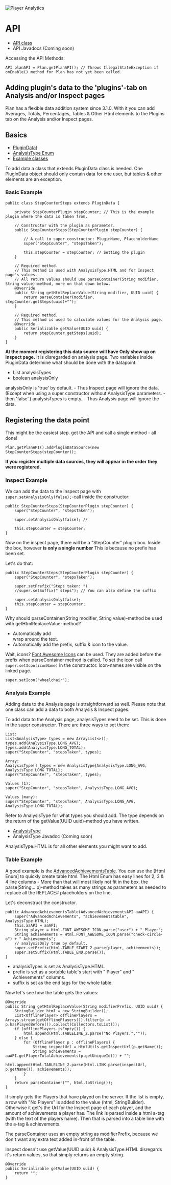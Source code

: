![Player Analytics](https://puu.sh/t8vin.png)
# API

- [API class](/Plan/src/main/java/com/djrapitops/plan/api/API.java)
- API Javadocs (Coming soon)

Accessing the API Methods:
```
API planAPI = Plan.getPlanAPI(); // Throws IllegalStateException if onEnable() method for Plan has not yet been called.
```

## Adding plugin's data to the 'plugins'-tab on Analysis and/or Inspect pages

Plan has a flexible data addition system since 3.1.0. With it you can add Averages, Totals, Percentages, Tables & Other Html elements to the Plugins tab on the Analysis and/or Inspect pages.

## Basics

- [PluginData](/Plan/src/main/java/com/djrapitops/plan/data/additional/PluginData.java))
- [AnalysisType Enum](/Plan/src/main/java/com/djrapitops/plan/data/additional/AnalysisType.java)
- [Example classes](/Plan/src/main/java/com/djrapitops/plan/data/additional)

To add data a class that extends PluginData class is needed. One PluginData object should only contain data for one user, but tables & other elements are an exception.  


### Basic Example

```
public class StepCounterSteps extends PluginData {
	
	private StepCounterPlugin stepCounter; // This is the example plugin where the data is taken from.
	
	// Constructor with the plugin as parameter.
	public StepCounterSteps(StepCounterPlugin stepCounter) {
		
		// A call to super constructor: PluginName, PlaceholderName
		super("StepCounter", "stepsTaken");
		
		this.stepCounter = stepCounter; // Setting the plugin
	}
	
	// Required method.
	// This method is used with AnalysisType.HTML and for Inspect page's values.
	// All return values should use parseContainer(String modifier, String value)-method, more on that down below.
	@Override
    public String getHtmlReplaceValue(String modifier, UUID uuid) {
		return parseContainer(modifier, stepCounter.getSteps(uuid)+"");
	}
	
	// Required method.
	// This method is used to calculate values for the Analysis page.
	@Override
    public Serializable getValue(UUID uuid) {
		return stepCounter.getSteps(uuid);
	}
}
```

**At the moment registering this data source will have Only show up on Inspect page.** It is disregarded on analysis page. Two variables inside PluginData determine what should be done with the datapoint:

- List<AnalysisType> analysisTypes
- boolean analysisOnly

analysisOnly is 'true' by default. - Thus Inspect page will ignore the data.  (Except when using a super constructor without AnalysisType parameters. - then 'false'.)
analysisTypes is empty. - Thus Analysis page will ignore the data.  

## Registering the data point

This might be the easiest step.
get the API and call a single method - all done!

```
Plan.getPlanAPI().addPluginDataSource(new StepCounterSteps(stepCounter));
```

**If you register multiple data sources, they will appear in the order they were registered.**

### Inspect Example

We can add the data to the Inspect page with `super.setAnalysisOnly(false);`-call inside the constructor:
```
public StepCounterSteps(StepCounterPlugin stepCounter) {
	super("StepCounter", "stepsTaken");
	
	super.setAnalysisOnly(false); //
	
	this.stepCounter = stepCounter;
}
```

Now on the inspect page, there will be a "StepCounter" plugin box. Inside the box, however **is only a single number**
This is because no prefix has been set.

Let's do that:
```
public StepCounterSteps(StepCounterPlugin stepCounter) {
	super("StepCounter", "stepsTaken");
	
	super.setPrefix("Steps taken: ")
	//super.setSuffix(" steps"); // You can also define the suffix
	
	super.setAnalysisOnly(false);
	this.stepCounter = stepCounter;
}
```

Why should parseContainer(String modifier, String value)-method be used with getHtmlReplaceValue-method?

- Automatically add <div class="plugin-data"></div> wrap around the text.
- Automatically add the prefix, suffix & icon to the value.

Wait, icons?
[Font Awesome Icons](http://fontawesome.io/icons/) can be used. They are added before the prefix when parseContainer method is called.
To set the icon call `super.setIcon(iconName)` in the constructor. Icon-names are visible on the linked page.

```
super.setIcon("wheelchair");
```

### Analysis Example

Adding data to the Analysis page is straightforward as well. Please note that one class can add a data to both Analysis & Inspect pages.

To add data to the Analysis page, analysisTypes need to be set.
This is done in the super constructor. There are three ways to set them:
```
List:
List<AnalysisType> types = new ArrayList<>();
types.add(AnalysisType.LONG_AVG);
types.add(AnalysisType.LONG_TOTAL);
super("StepCounter", "stepsTaken", types);
```
```
Array:
AnalysisType[] types = new AnalysisType{AnalysisType.LONG_AVG, AnalysisType.LONG_TOTAL};
super("StepCounter", "stepsTaken", types);
```
```
Values (1):
super("StepCounter", "stepsTaken", AnalysisType.LONG_AVG);

Values (many):
super("StepCounter", "stepsTaken", AnalysisType.LONG_AVG, AnalysisType.LONG_TOTAL);
```

Refer to AnalysisType for what types you should add. The type depends on the return of the getValue(UUID uuid)-method you have written.

- [AnalysisType](/Plan/src/main/java/com/djrapitops/plan/data/additional/AnalysisType.java)
- AnalysisType Javadoc (Coming soon)

AnalysisType.HTML is for all other elements you might want to add.

### Table Example

A good example is the [AdvancedAchievementsTable](/Plan/src/main/java/com/djrapitops/plan/data/additional/advancedachievements/AdvanceAchievementsTable.java).
You can use the [Html Enum] to quickly create table html.
The Html Enum has easy lines for 2, 3 & 4 line columns - More than that will most likely not fit in the box.
the parse(String... p)-method takes as many strings as parameters as needed to replace all the REPLACE# placeholders on the line.

Let's deconstruct the constructor.
```
public AdvancedAchievementsTable(AdvancedAchievementsAPI aaAPI) {
	super("AdvancedAchievements", "achievementstable", AnalysisType.HTML);
	this.aaAPI = aaAPI;
	String player = Html.FONT_AWESOME_ICON.parse("user") + " Player";
	String achievements = Html.FONT_AWESOME_ICON.parse("check-circle-o") + " Achievements";
	// analysisOnly true by default.
	super.setPrefix(Html.TABLE_START_2.parse(player, achievements));
	super.setSuffix(Html.TABLE_END.parse());
}
```

- analysisTypes is set as AnalysisType.HTML.
- prefix is set as a sortable table's start with "<icon> Player" and "<icon> Achievements" columns. 
- suffix is set as the end tags for the whole table.

Now let's see how the table gets the values:
```
@Override
public String getHtmlReplaceValue(String modifierPrefix, UUID uuid) {
	StringBuilder html = new StringBuilder();
	List<OfflinePlayer> offlinePlayers = Arrays.stream(getOfflinePlayers()).filter(p -> p.hasPlayedBefore()).collect(Collectors.toList());
	if (offlinePlayers.isEmpty()) {
		html.append(Html.TABLELINE_2.parse("No Players.",""));
	} else {
		for (OfflinePlayer p : offlinePlayers) {
			String inspectUrl = HtmlUtils.getInspectUrl(p.getName());
			String achievements = aaAPI.getPlayerTotalAchievements(p.getUniqueId()) + "";
			html.append(Html.TABLELINE_2.parse(Html.LINK.parse(inspectUrl, p.getName()), achievements));
		}
	}
	return parseContainer("", html.toString());
}
```

It simply gets the Players that have played on the server. If the list is empty, a row with "No Players" is added to the value (html, StringBuilder). 
Otherwise it get's the Url for the Inspect page of each player, and the amount of achievements a player has.
The link is parsed inside a html a-tag (with the text of the players name).
Then that is parsed into a table line with the a-tag & achievements.

The parseContainer uses an empty string as modifierPrefix, because we don't want any extra text added in-front of the table. 

Inspect doesn't use getValue(UUID uuid) &
AnalysisType.HTML disregards it's return values, so that simply returns an empty string.
```
@Override
public Serializable getValue(UUID uuid) {
	return "";
}
```